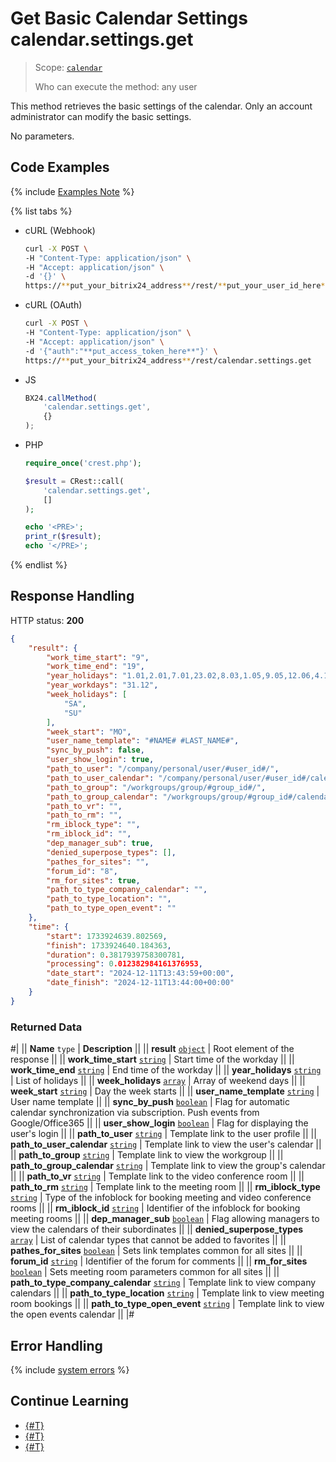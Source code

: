 # Get Basic Calendar Settings calendar.settings.get

> Scope: [`calendar`](../scopes/permissions.md)
>
> Who can execute the method: any user

This method retrieves the basic settings of the calendar. Only an account administrator can modify the basic settings.

No parameters.

## Code Examples

{% include [Examples Note](../../_includes/examples.md) %}

{% list tabs %}

- cURL (Webhook)

    ```bash
    curl -X POST \
    -H "Content-Type: application/json" \
    -H "Accept: application/json" \
    -d '{}' \
    https://**put_your_bitrix24_address**/rest/**put_your_user_id_here**/**put_your_webhook_here**/calendar.settings.get
    ```

- cURL (OAuth)

    ```bash
    curl -X POST \
    -H "Content-Type: application/json" \
    -H "Accept: application/json" \
    -d '{"auth":"**put_access_token_here**"}' \
    https://**put_your_bitrix24_address**/rest/calendar.settings.get
    ```

- JS

    ```js
    BX24.callMethod(
        'calendar.settings.get',
        {}
    );
    ```

- PHP

    ```php
    require_once('crest.php');

    $result = CRest::call(
        'calendar.settings.get',
        []
    );

    echo '<PRE>';
    print_r($result);
    echo '</PRE>';
    ```

{% endlist %}

## Response Handling

HTTP status: **200**

```json
{
    "result": {
        "work_time_start": "9",
        "work_time_end": "19",
        "year_holidays": "1.01,2.01,7.01,23.02,8.03,1.05,9.05,12.06,4.11",
        "year_workdays": "31.12",
        "week_holidays": [
            "SA",
            "SU"
        ],
        "week_start": "MO",
        "user_name_template": "#NAME# #LAST_NAME#",
        "sync_by_push": false,
        "user_show_login": true,
        "path_to_user": "/company/personal/user/#user_id#/",
        "path_to_user_calendar": "/company/personal/user/#user_id#/calendar/",
        "path_to_group": "/workgroups/group/#group_id#/",
        "path_to_group_calendar": "/workgroups/group/#group_id#/calendar/",
        "path_to_vr": "",
        "path_to_rm": "",
        "rm_iblock_type": "",
        "rm_iblock_id": "",
        "dep_manager_sub": true,
        "denied_superpose_types": [],
        "pathes_for_sites": "",
        "forum_id": "8",
        "rm_for_sites": true,
        "path_to_type_company_calendar": "",
        "path_to_type_location": "",
        "path_to_type_open_event": ""
    },
    "time": {
        "start": 1733924639.802569,
        "finish": 1733924640.184363,
        "duration": 0.3817939758300781,
        "processing": 0.012382984161376953,
        "date_start": "2024-12-11T13:43:59+00:00",
        "date_finish": "2024-12-11T13:44:00+00:00"
    }
}
```

### Returned Data

#|
|| **Name**
`type` | **Description** ||
|| **result**
[`object`](../data-types.md) | Root element of the response ||
|| **work_time_start**
[`string`](../data-types.md) | Start time of the workday ||
|| **work_time_end**
[`string`](../data-types.md) | End time of the workday ||
|| **year_holidays**
[`string`](../data-types.md) | List of holidays ||
|| **week_holidays**
[`array`](../data-types.md) | Array of weekend days ||
|| **week_start**
[`string`](../data-types.md) | Day the week starts ||
|| **user_name_template**
[`string`](../data-types.md) | User name template ||
|| **sync_by_push**
[`boolean`](../data-types.md) | Flag for automatic calendar synchronization via subscription. Push events from Google/Office365 ||
|| **user_show_login**
[`boolean`](../data-types.md) | Flag for displaying the user's login ||
|| **path_to_user**
[`string`](../data-types.md) | Template link to the user profile ||
|| **path_to_user_calendar**
[`string`](../data-types.md) | Template link to view the user's calendar ||
|| **path_to_group**
[`string`](../data-types.md) | Template link to view the workgroup ||
|| **path_to_group_calendar**
[`string`](../data-types.md) | Template link to view the group's calendar ||
|| **path_to_vr**
[`string`](../data-types.md) | Template link to the video conference room ||
|| **path_to_rm**
[`string`](../data-types.md) | Template link to the meeting room ||
|| **rm_iblock_type**
[`string`](../data-types.md) | Type of the infoblock for booking meeting and video conference rooms ||
|| **rm_iblock_id**
[`string`](../data-types.md) | Identifier of the infoblock for booking meeting rooms ||
|| **dep_manager_sub**
[`boolean`](../data-types.md) | Flag allowing managers to view the calendars of their subordinates ||
|| **denied_superpose_types**
[`array`](../data-types.md) | List of calendar types that cannot be added to favorites ||
|| **pathes_for_sites**
[`boolean`](../data-types.md) | Sets link templates common for all sites ||
|| **forum_id**
[`string`](../data-types.md) | Identifier of the forum for comments ||
|| **rm_for_sites**
[`boolean`](../data-types.md) | Sets meeting room parameters common for all sites ||
|| **path_to_type_company_calendar**
[`string`](../data-types.md) | Template link to view company calendars ||
|| **path_to_type_location**
[`string`](../data-types.md) | Template link to view meeting room bookings ||
|| **path_to_type_open_event**
[`string`](../data-types.md) | Template link to view the open events calendar ||
|#

## Error Handling

{% include [system errors](../../_includes/system-errors.md) %}

## Continue Learning 

- [{#T}](./index.md)
- [{#T}](./calendar-user-settings-get.md)
- [{#T}](./calendar-user-settings-set.md)